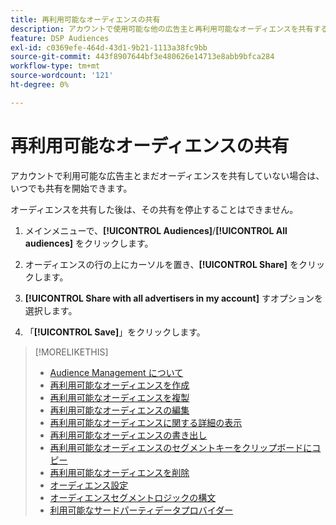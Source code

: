 ```yaml
---
title: 再利用可能なオーディエンスの共有
description: アカウントで使用可能な他の広告主と再利用可能なオーディエンスを共有する方法を説明します。
feature: DSP Audiences
exl-id: c0369efe-464d-43d1-9b21-1113a38fc9bb
source-git-commit: 443f8907644bf3e480626e14713e8abb9bfca284
workflow-type: tm+mt
source-wordcount: '121'
ht-degree: 0%

---
```


# 再利用可能なオーディエンスの共有

アカウントで利用可能な広告主とまだオーディエンスを共有していない場合は、いつでも共有を開始できます。

オーディエンスを共有した後は、その共有を停止することはできません。

1. メインメニューで、**[!UICONTROL Audiences]**/**[!UICONTROL All audiences]** をクリックします。

1. オーディエンスの行の上にカーソルを置き、**[!UICONTROL Share]** をクリックします。

1. **[!UICONTROL Share with all advertisers in my account]** すオプションを選択します。

1. 「**[!UICONTROL Save]**」をクリックします。

>[!MORELIKETHIS]
>
>* [Audience Management について ](audience-about.md)
>* [ 再利用可能なオーディエンスを作成 ](reusable-audience-create.md)
>* [ 再利用可能なオーディエンスを複製 ](reusable-audience-duplicate.md)
>* [ 再利用可能なオーディエンスの編集 ](reusable-audience-edit.md)
>* [ 再利用可能なオーディエンスに関する詳細の表示 ](reusable-audience-view-details.md)
>* [ 再利用可能なオーディエンスの書き出し ](reusable-audience-export.md)
>* [ 再利用可能なオーディエンスのセグメントキーをクリップボードにコピー ](reusable-audience-clipboard.md)
>* [ 再利用可能なオーディエンスを削除 ](reusable-audience-delete.md)
>* [ オーディエンス設定 ](audience-settings.md)
>* [ オーディエンスセグメントロジックの構文 ](audience-segment-logic-syntax.md)
>* [ 利用可能なサードパーティデータプロバイダー ](third-party-data-providers.md)
